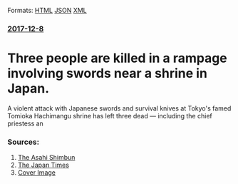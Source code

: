 
Formats: [HTML](/news/2017/12/8/three-people-are-killed-in-a-rampage-involving-swords-near-a-shrine-in-japan.html)  [JSON](/news/2017/12/8/three-people-are-killed-in-a-rampage-involving-swords-near-a-shrine-in-japan.json)  [XML](/news/2017/12/8/three-people-are-killed-in-a-rampage-involving-swords-near-a-shrine-in-japan.xml)  

### [2017-12-8](/news/2017/12/8/index.md)

# Three people are killed in a rampage involving swords near a shrine in Japan. 

A violent attack with Japanese swords and survival knives at Tokyo&#039;s famed Tomioka Hachimangu shrine has left three dead — including the chief priestess an


### Sources:

1. [The Asahi Shimbun](http://www.asahi.com/ajw/articles/AJ201712080036.html)
2. [The Japan Times](https://www.japantimes.co.jp/news/2017/12/08/national/crime-legal/man-apparently-fatally-stabs-two-women-tokyo-shrine-kills/)
2. [Cover Image](https://www.japantimes.co.jp/wp-content/uploads/2017/12/n-stabbings-a-20171209-870x483.jpg)
